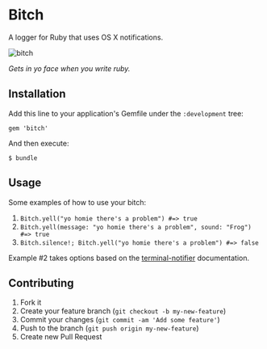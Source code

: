 # Bitch

A logger for Ruby that uses OS X notifications.

![bitch](https://raw.github.com/JacksonGariety/bitch/master/bitch.jpg)

*Gets in yo face when you write ruby.*

## Installation

Add this line to your application's Gemfile under the `:development` tree:

    gem 'bitch'

And then execute:

    $ bundle

## Usage

Some examples of how to use your bitch:

1. `Bitch.yell("yo homie there's a problem") #=> true`
2. `Bitch.yell(message: "yo homie there's a problem", sound: "Frog") #=> true`
3. `Bitch.silence!; Bitch.yell("yo homie there's a problem") #=> false`

Example #2 takes options based on the [terminal-notifier](https://github.com/alloy/terminal-notifier) documentation.

## Contributing

1. Fork it
2. Create your feature branch (`git checkout -b my-new-feature`)
3. Commit your changes (`git commit -am 'Add some feature'`)
4. Push to the branch (`git push origin my-new-feature`)
5. Create new Pull Request
